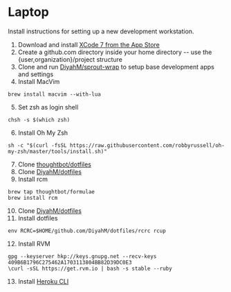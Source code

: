 # Laptop  
Install instructions for setting up a new development workstation.

1. Download and install [XCode 7 from the App Store](https://itunes.apple.com/us/app/xcode/id497799835?mt=12)
2. Create a github.com directory inside your home directory -- use the {user,organization}/project structure
3. Clone and run [DiyahM/sprout-wrap](https://github.com/DiyahM/sprout-wrap) to setup base development apps and settings
4. Install MacVim
```
brew install macvim --with-lua
```
5. Set zsh as login shell
```
chsh -s $(which zsh)
```
6. Install Oh My Zsh
```
sh -c "$(curl -fsSL https://raw.githubusercontent.com/robbyrussell/oh-my-zsh/master/tools/install.sh)"
```
7. Clone [thoughtbot/dotfiles](https://github.com/thoughtbot/dotfiles)
8. Clone [DiyahM/dotfiles](https://github.com/thoughtbot/dotfiles)
9. Install rcm
```
brew tap thoughtbot/formulae
brew install rcm
```
10. Clone [DiyahM/dotfiles](https://github.com/thoughtbot/dotfiles)
11. Install dotfiles
```
env RCRC=$HOME/github.com/DiyahM/dotfiles/rcrc rcup
```
12. Install RVM
```
gpg --keyserver hkp://keys.gnupg.net --recv-keys 409B6B1796C275462A1703113804BB82D39DC0E3
\curl -sSL https://get.rvm.io | bash -s stable --ruby
```
13. Install [Heroku CLI](https://toolbelt.heroku.com/)

